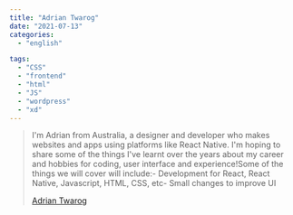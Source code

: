 ```yaml
---
title: "Adrian Twarog"
date: "2021-07-13"
categories:
  - "english"

tags:
  - "CSS"
  - "frontend"
  - "html"
  - "JS"
  - "wordpress"
  - "xd"
---
```


> I'm Adrian from Australia, a designer and developer who makes websites and apps using platforms like React Native. I'm hoping to share some of the things I've learnt over the years about my career and hobbies for coding, user interface and experience!Some of the things we will cover will include:- Development for React, React Native, Javascript, HTML, CSS, etc- Small changes to improve UI
>
> [Adrian Twarog](https://www.youtube.com/c/AdrianTwarog/playlists)
